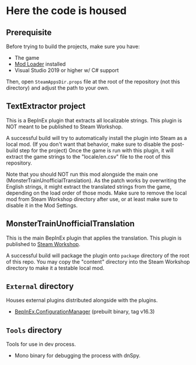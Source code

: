 # Here the code is housed

## Prerequisite

Before trying to build the projects, make sure you have:

- The game
- [Mod Loader](https://steamcommunity.com/sharedfiles/filedetails/?id=2187468759) installed
- Visual Studio 2019 or higher w/ C# support

Then, open `SteamAppsDir.props` file at the root of the repository (not this directory) and adjust the path to your own.

## TextExtractor project

This is a BepInEx plugin that extracts all localizable strings. This plugin is NOT meant to be published to Steam Workshop.

A successful build will try to automatically install the plugin into Steam as a local mod. (If you don't want that behavior, make sure to disable the post-build step for the project) Once the game is run with this plugin, it will extract the game strings to the "locale/en.csv" file to the root of this repository.

Note that you should NOT run this mod alongside the main one (MonsterTrainUnofficialTranslation). As the patch works by overwriting the English strings, it might extract the translated strings from the game, depending on the load order of those mods. Make sure to remove the local mod from Steam Workshop directory after use, or at least make sure to disable it in the Mod Settings.

## MonsterTrainUnofficialTranslation

This is the main BepInEx plugin that applies the translation. This plugin is published to [Steam Workshop](https://steamcommunity.com/sharedfiles/filedetails/?id=2513567370).

A successful build will package the plugin onto `package` directory of the root of this repo. You may copy the "content" directory into the Steam Workshop directory to make it a testable local mod.

## `External` directory

Houses external plugins distributed alongside with the plugins.

- [BepInEx.ConfigurationManager](https://github.com/BepInEx/BepInEx.ConfigurationManager) (prebuilt binary, tag v16.3)

## `Tools` directory

Tools for use in dev process.

- Mono binary for debugging the process with dnSpy.

